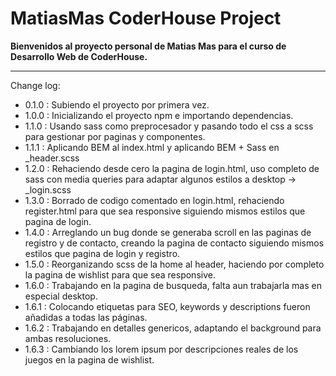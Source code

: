 # MatiasMas CoderHouse Project

**Bienvenidos al proyecto personal de Matias Mas para el curso de Desarrollo Web de CoderHouse.**

---

Change log:

-   0.1.0 : Subiendo el proyecto por primera vez.
-   1.0.0 : Inicializando el proyecto npm e importando dependencias.
-   1.1.0 : Usando sass como preprocesador y pasando todo el css a scss para gestionar por paginas y componentes.
-   1.1.1 : Aplicando BEM al index.html y aplicando BEM + Sass en \_header.scss
-   1.2.0 : Rehaciendo desde cero la pagina de login.html, uso completo de sass con media queries para adaptar algunos estilos a desktop -> \_login.scss
-   1.3.0 : Borrado de codigo comentado en login.html, rehaciendo register.html para que sea responsive siguiendo mismos estilos que pagina de login.
-   1.4.0 : Arreglando un bug donde se generaba scroll en las paginas de registro y de contacto, creando la pagina de contacto siguiendo mismos estilos que pagina de login y registro.
-   1.5.0 : Reorganizando scss de la home al header, haciendo por completo la pagina de wishlist para que sea responsive.
-   1.6.0 : Trabajando en la pagina de busqueda, falta aun trabajarla mas en especial desktop.
-   1.6.1 : Colocando etiquetas para SEO, keywords y descriptions fueron añadidas a todas las páginas.
-   1.6.2 : Trabajando en detalles genericos, adaptando el background para ambas resoluciones.
-   1.6.3 : Cambiando los lorem ipsum por descripciones reales de los juegos en la pagina de wishlist.
